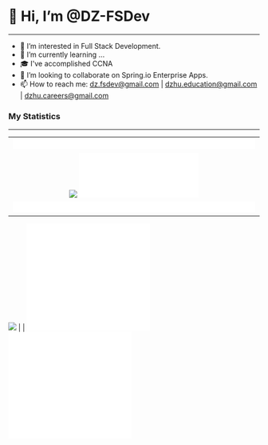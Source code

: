 # 👋 Hi, I’m @DZ-FSDev
---
- 👀 I’m interested in Full Stack Development.
- 🌱 I’m currently learning ...
- 🎓 I've accomplished CCNA
- 💞️ I’m looking to collaborate on Spring.io Enterprise Apps.
- 📫 How to reach me: dz.fsdev@gmail.com | dzhu.education@gmail.com | dzhu.careers@gmail.com

<!---
DZ-FSDev/DZ-FSDev is a ✨ special ✨ repository because its `README.md` (this file) appears on your GitHub profile.
You can click the Preview link to take a look at your changes.

https://dev.to/dz_fsdev
https://www.credly.com/users/donzhu
--->

### My Statistics
---
| |
| :-: |
| <a href="https://github.com/DZ-FSDev"><img src="RGB_MyContributionStreaks.svg" width="99%" /></a> |
|<a href="https://github.com/DZ-FSDev"><img src="https://github-readme-streak-stats.herokuapp.com/?user=DZ-FSDev&theme=highcontrast&hide_border=true&date_format=M%20j%5B%2C%20Y%5D&fire=DD2727&ring=33BB00&currStreakNum=FF8800" width="49%" /></a> <a href="https://github.com/DZ-FSDev"><img src="PersonalQuote.svg" width="49%" /></a>|
| <a href="https://github.com/DZ-FSDev"><img src="RGB_MyContributionHistory.svg" width="99%" /></a> |
<a href="https://github.com/DZ-FSDev"><img src="https://activity-graph.herokuapp.com/graph?username=DZ-FSDev&hide_title=true&hide_border=true&bg_color=0&point=AAFFAA&line=33EE00&color=33CC00&area_color=33CC0077&area=true" /></a>
|  |
<a href="https://github.com/DZ-FSDev"><img src="metrics/overviewDarkMode.svg" width="49%" /></a> <a href="https://github.com/DZ-FSDev"><img src="metrics/languagesDarkMode.svg" width="49%" /></a>

